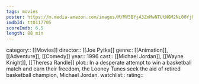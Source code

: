 ```yaml
---
tags: movies
poster: https://m.media-amazon.com/images/M/MV5BYjA3ZmMwNTUtNGM2Ni00YjUyLWE5ZDYtY2Y4YzhmYzlhYWI2XkEyXkFqcGdeQXVyMjUzOTY1NTc@._V1_SX300.jpg
imdbId: tt0117705
scoreImdb: 6.5
length: 88 min
---
```


category:: [[Movies]]
director:: [[Joe Pytka]]
genre:: [[Animation]], [[Adventure]], [[Comedy]]
year:: 1996
cast:: [[Michael Jordan]], [[Wayne Knight]], [[Theresa Randle]]
plot:: In a desperate attempt to win a basketball match and earn their freedom, the Looney Tunes seek the aid of retired basketball champion, Michael Jordan.
watchlist::
rating::
